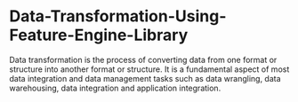 # Data-Transformation-Using-Feature-Engine-Library
Data transformation is the process of converting data from one format or structure into another format or structure. It is a fundamental aspect of most data integration and data management tasks such as data wrangling, data warehousing, data integration and application integration.
